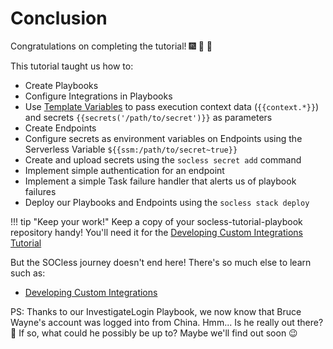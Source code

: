 # Conclusion
Congratulations on completing the tutorial! :fireworks: :champagne: :champagne:

This tutorial taught us how to:

- Create Playbooks
- Configure Integrations in Playbooks
- Use [Template Variables](../../reference/variables.md#template-variables) to pass execution context data (`{{context.*}}`) and secrets `{{secrets('/path/to/secret')}}` as parameters
- Create Endpoints
- Configure secrets as environment variables on Endpoints using the Serverless Variable `${{ssm:/path/to/secret~true}}`
- Create and upload secrets using the `socless secret add` command
- Implement simple authentication for an endpoint
- Implement a simple Task failure handler that alerts us of playbook failures
- Deploy our Playbooks and Endpoints using the `socless stack deploy`


!!! tip "Keep your work!"
    Keep a copy of your socless-tutorial-playbook repository handy! You'll need it for the [Developing Custom Integrations Tutorial](../writing-custom-integrations/introduction.md)

But the SOCless journey doesn't end here! There's so much else to learn such as:

- [Developing Custom Integrations](../writing-custom-integrations/introduction.md)

PS: Thanks to our InvestigateLogin Playbook, we now know that Bruce Wayne's account was logged into from China. Hmm... Is he really out there? :thinking: If so, what could he possibly be up to? Maybe we'll find out soon :wink:
